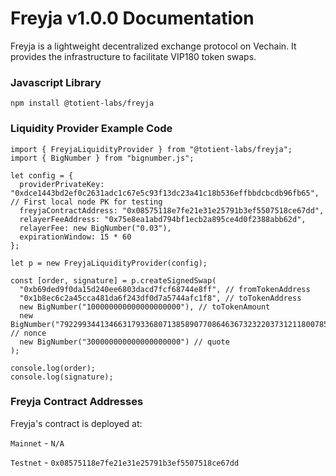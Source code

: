 # Freyja v1.0.0 Documentation
Freyja is a lightweight decentralized exchange protocol on Vechain. It provides the infrastructure to facilitate VIP180 token swaps.

### Javascript Library
```
npm install @totient-labs/freyja
```

### Liquidity Provider Example Code
```
import { FreyjaLiquidityProvider } from "@totient-labs/freyja";
import { BigNumber } from "bignumber.js";

let config = {
  providerPrivateKey: "0xdce1443bd2ef0c2631adc1c67e5c93f13dc23a41c18b536effbbdcbcdb96fb65",  // First local node PK for testing
  freyjaContractAddress: "0x08575118e7fe21e31e25791b3ef5507518ce67dd",
  relayerFeeAddress: "0x75e8ea1abd794bf1ecb2a895ce4d0f2388abb62d",
  relayerFee: new BigNumber("0.03"),
  expirationWindow: 15 * 60
};

let p = new FreyjaLiquidityProvider(config);

const [order, signature] = p.createSignedSwap(
  "0xb69ded9f0da15d240ee6803dacd7fcf68744e8ff", // fromTokenAddress
  "0x1b8ec6c2a45cca481da6f243df0d7a5744afc1f8", // toTokenAddress
  new BigNumber("100000000000000000000"), // toTokenAmount
  new BigNumber("79229934413466317933680713858907708646367323220373121180078535278650577904653"), // nonce
  new BigNumber("300000000000000000000") // quote
);

console.log(order);
console.log(signature);
```
### Freyja Contract Addresses
Freyja's contract is deployed at:

`Mainnet` - `N/A`

`Testnet` - `0x08575118e7fe21e31e25791b3ef5507518ce67dd`
